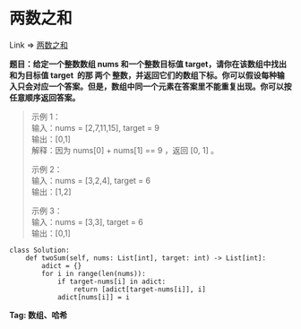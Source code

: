# 两数之和

Link => [两数之和](https://leetcode-cn.com/problems/two-sum/)

**题目：给定一个整数数组 nums 和一个整数目标值 target，请你在该数组中找出 和为目标值 target  的那 两个 整数，并返回它们的数组下标。你可以假设每种输入只会对应一个答案。但是，数组中同一个元素在答案里不能重复出现。你可以按任意顺序返回答案。**

> 示例 1：<br />
> 输入：nums = [2,7,11,15], target = 9<br />
> 输出：[0,1]<br />
> 解释：因为 nums[0] + nums[1] == 9 ，返回 [0, 1] 。<br />
>
> 示例 2： <br />
> 输入：nums = [3,2,4], target = 6<br />
> 输出：[1,2]<br />
>
> 示例 3： <br />
> 输入：nums = [3,3], target = 6<br />
> 输出：[0,1]<br />

```
class Solution:
    def twoSum(self, nums: List[int], target: int) -> List[int]:
        adict = {}
        for i in range(len(nums)):
            if target-nums[i] in adict:
                return [adict[target-nums[i]], i]
            adict[nums[i]] = i
```

**Tag: 数组、哈希**
